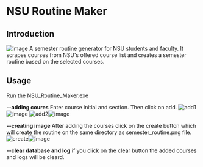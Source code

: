 # **NSU Routine Maker**

## Introduction
![image](https://github.com/Itadakimashu/NSU_Routine_Maker/assets/66174292/2976bc25-62de-457d-8dbf-93e92db65ae6)
A semester routine generator for NSU students and faculty. It scrapes courses from NSU's offered course list and creates a semester routine based on the selected courses.


## Usage
Run the NSU_Routine_Maker.exe

**--adding coures**
Enter course initial and section. Then click on add.
![add1](https://github.com/Itadakimashu/NSU_Routine_Maker/assets/66174292/823ae680-4bf2-45dd-bd4b-d395aa89f768)![image](https://github.com/Itadakimashu/NSU_Routine_Maker/assets/66174292/2fe4f1d7-5066-4f6e-8b22-9b60e4fbb857)
![add2](https://github.com/Itadakimashu/NSU_Routine_Maker/assets/66174292/adeb226d-9354-4dd8-903a-0ff5ea31a105)![image](https://github.com/Itadakimashu/NSU_Routine_Maker/assets/66174292/1ad8be6e-5152-4164-ab88-ba550da9552e)




**--creating image**
After adding the courses click on the create button which will create the routine on the same directory as semester_routine.png file.
![create](https://github.com/Itadakimashu/NSU_Routine_Maker/assets/66174292/2cbb5856-c9bb-41e1-b551-0d91651f7d3b)![image](https://github.com/Itadakimashu/NSU_Routine_Maker/assets/66174292/79f96ac3-46d1-4d79-a1f3-31505ddeb2a0)


**--clear database and log**
if you click on the clear button the added courses and logs will be cleard.

